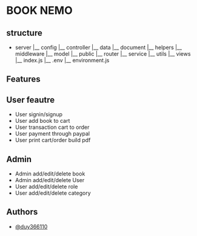 # BOOK NEMO
## structure

- server
    |__ config
    |__ controller
    |__ data
    |__ document
    |__ helpers
    |__ middleware
    |__ model
    |__ public
    |__ router
    |__ service
    |__ utils
    |__ views
    |__ index.js
    |__ .env
    |__ environment.js

    
## Features
## User feautre
- User signin/signup
- User add book to cart
- User transaction cart to order
- User payment through paypal
- User print cart/order build pdf

## Admin
- Admin add/edit/delete book
- Admin add/edit/delete User
- User add/edit/delete role
- User add/edit/delete category


## Authors

- [@duy366110](https://github.com/duy366110)